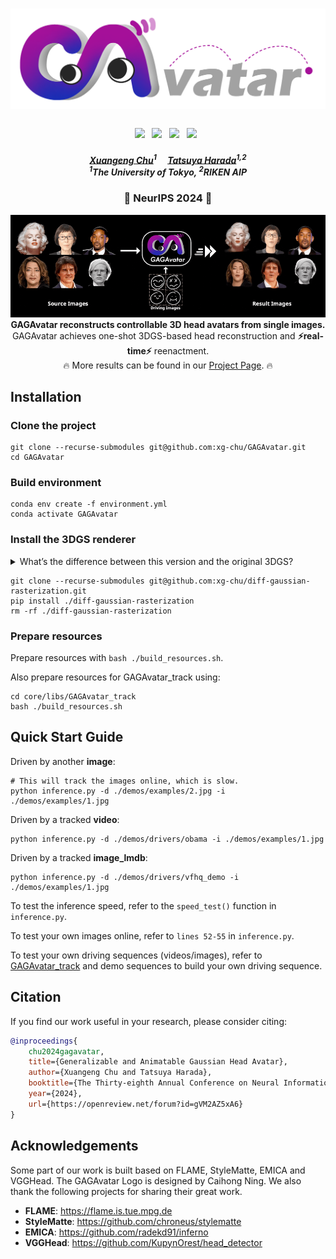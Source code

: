 <h1 align="center"><b><img src="./demos/gagavatar_logo.png" width="520"/></b></h1>
<h3 align="center">
    <a href='https://arxiv.org/abs/2410.07971'><img src='https://img.shields.io/badge/ArXiv-PDF-red'></a> &nbsp; 
    <a href='https://xg-chu.site/project_gagavatar/'><img src='https://img.shields.io/badge/Project-Page-blue'></a> &nbsp; 
    <a href='https://www.youtube.com/watch?v=9244ZgOl4Xk'><img src='https://img.shields.io/badge/Youtube-Video-red'></a> &nbsp; 
    <a href='https://github.com/xg-chu/GAGAvatar_track/'><img src='https://img.shields.io/badge/Data-Tracker-red'></a> &nbsp; 
</h3>

<h5 align="center">
    <a href="https://xg-chu.site">Xuangeng Chu</a><sup>1</sup>&emsp;
    <a href="https://www.mi.t.u-tokyo.ac.jp/harada/">Tatsuya Harada</a><sup>1,2</sup>
    <br>
    <sup>1</sup>The University of Tokyo,
    <sup>2</sup>RIKEN AIP
</h5>

<h3 align="center">
🤩 NeurIPS 2024 🤩
</h3>

<div align="center"> 
    <div align="center"> 
        <b><img src="./demos/teaser.gif" alt="drawing" width="960"/></b>
    </div>
    <b>
        GAGAvatar reconstructs controllable 3D head avatars from single images.
    </b>
    <br>
        GAGAvatar achieves one-shot 3DGS-based head reconstruction and <b>⚡️real-time⚡️</b> reenactment.
    <br>
        🔥 More results can be found in our <a href="https://xg-chu.github.io/project_gagavatar/">Project Page</a>. 🔥
</div>

<!-- ## TO DO
We are now preparing the <b>pre-trained model and quick start materials</b> and will release it within a week. -->

## Installation
### Clone the project
```
git clone --recurse-submodules git@github.com:xg-chu/GAGAvatar.git
cd GAGAvatar
```

### Build environment
```
conda env create -f environment.yml
conda activate GAGAvatar
```
### Install the 3DGS renderer

<details>
<summary><span>What’s the difference between this version and the original 3DGS?</span></summary>

- We changed the number of channels so that 3D Gaussians carry 32-dim features.
- We changed the package name to avoid conflict with the original Gaussian splash.

</details>

```
git clone --recurse-submodules git@github.com:xg-chu/diff-gaussian-rasterization.git
pip install ./diff-gaussian-rasterization
rm -rf ./diff-gaussian-rasterization
```

### Prepare resources
Prepare resources with ```bash ./build_resources.sh```.

Also prepare resources for GAGAvatar_track using: 
```
cd core/libs/GAGAvatar_track
bash ./build_resources.sh
```

## Quick Start Guide
Driven by another **image**:
```
# This will track the images online, which is slow.
python inference.py -d ./demos/examples/2.jpg -i ./demos/examples/1.jpg
```

Driven by a tracked **video**:
```
python inference.py -d ./demos/drivers/obama -i ./demos/examples/1.jpg
``` 
Driven by a tracked **image_lmdb**:
```
python inference.py -d ./demos/drivers/vfhq_demo -i ./demos/examples/1.jpg
```

To test the inference speed, refer to the ```speed_test()``` function in ```inference.py```.

To test your own images online, refer to ```lines 52-55``` in ```inference.py```.

To test your own driving sequences (videos/images), refer to [GAGAvatar_track](https://github.com/xg-chu/GAGAvatar_track/) and demo sequences to build your own driving sequence.

## Citation
If you find our work useful in your research, please consider citing:
```bibtex
@inproceedings{
    chu2024gagavatar,
    title={Generalizable and Animatable Gaussian Head Avatar},
    author={Xuangeng Chu and Tatsuya Harada},
    booktitle={The Thirty-eighth Annual Conference on Neural Information Processing Systems},
    year={2024},
    url={https://openreview.net/forum?id=gVM2AZ5xA6}
}
```

## Acknowledgements
Some part of our work is built based on FLAME, StyleMatte, EMICA and VGGHead. 
The GAGAvatar Logo is designed by Caihong Ning.
We also thank the following projects for sharing their great work.
- **FLAME**: https://flame.is.tue.mpg.de
- **StyleMatte**: https://github.com/chroneus/stylematte
- **EMICA**: https://github.com/radekd91/inferno
- **VGGHead**: https://github.com/KupynOrest/head_detector

